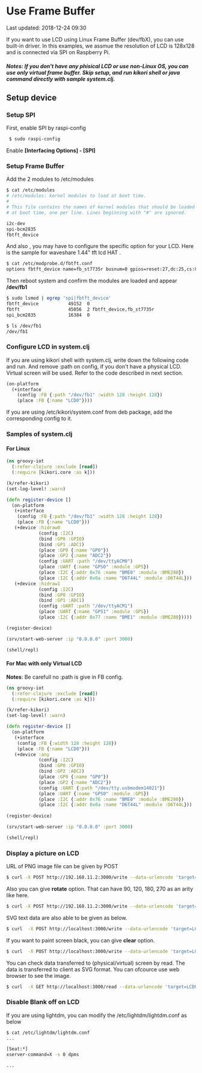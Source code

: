 # Use Frame Buffer

Last updated: 2018-12-24 09:30

If you want to use LCD using Linux Frame Buffer (dev/fbX), you can use built-in driver.
In this examples, we assmue the resolution of LCD is 128x128 and is connected via SPI on Raspberry Pi.

##### Notes: If you don't have any phisical LCD or use non-Linux OS, you can use only virtual frame buffer. Skip setup,  and run kikori shell or java command directly  with  sample system.clj.

## Setup device

### Setup SPI

First, enable SPI by raspi-config

```sh
 $ sudo raspi-config
```
Enable __[Interfacing Options] - [SPI]__

### Setup Frame Buffer

Add the 2 modules to /etc/modules
```sh
$ cat /etc/modules
# /etc/modules: kernel modules to load at boot time.
#
# This file contains the names of kernel modules that should be loaded
# at boot time, one per line. Lines beginning with "#" are ignored.

i2c-dev
spi-bcm2835
fbtft_device

```
And also , you may have to configure the specific option for your LCD. 
Here is the sample for waveshare 1.44" tft lcd HAT .

```sh
$ cat /etc/modprobe.d/fbtft.conf
options fbtft_device name=fb_st7735r busnum=0 gpios=reset:27,dc:25,cs:8,led:24 speed=40000000 bgr=1 fps=60 custom=1 height=128 width=128 rotate=180
```

Then reboot system and confirm the modules are loaded and appear __/dev/fb1__

```sh
$ sudo lsmod | egrep 'spi|fbtft_device'
fbtft_device           49152  0
fbtft                  45056  2 fbtft_device,fb_st7735r
spi_bcm2835            16384  0

$ ls /dev/fb1
/dev/fb1
```


###  Configure LCD in system.clj
If you are using kikori shell with system.clj, write down the following code and run.
And remove :path on config, if you don't have a physical LCD. Virtual screen will be used.
Refer to the code described in next section.

```clojure
(on-platform
  (+interface
    (config :FB {:path "/dev/fb1" :width 128 :height 128})
    (place :FB {:name "LCD0"})))

```

If you are using /etc/kikori/system.conf from deb package, add the corresponding config to it.


### Samples of system.clj

#### For Linux

```clojure
(ns groovy-iot
  (:refer-clojure :exclude [read])
  (:require [kikori.core :as k]))

(k/refer-kikori)
(set-log-level! :warn)

(defn register-device []
  (on-platform
   (+interface
    (config :FB {:path "/dev/fb1" :width 128 :height 128})
    (place :FB {:name "LCD0"}))
   (+device :hidraw0
            (config :I2C)    
            (bind :GP0 :GPIO)
            (bind :GP1 :ADC1)
            (place :GP0 {:name "GP0"}) 
            (place :GP2 {:name "ADC2"})  
            (config :UART :path "/dev/ttyACM0")
            (place :UART {:name "GPS0" :module :GPS})
            (place :I2C {:addr 0x76 :name "BME0" :module :BME280})
            (place :I2C {:addr 0x0a :name "D6T44L" :module :D6T44L}))
   (+device :hidraw1
            (config :I2C)
            (bind :GP0 :GPIO)
            (bind :GP1 :ADC1)            
            (config :UART :path "/dev/ttyACM1")
            (place :UART {:name "GPS1" :module :GPS})
            (place :I2C {:addr 0x77 :name "BME1" :module :BME280}))))

(register-device)

(srv/start-web-server :ip "0.0.0.0" :port 3000)

(shell/repl)
```
#### For Mac with only Virtual LCD

__Notes__: Be carefull no :path is give in FB config.

```clojure
(ns groovy-iot
  (:refer-clojure :exclude [read])
  (:require [kikori.core :as k]))

(k/refer-kikori)
(set-log-level! :warn)

(defn register-device []
  (on-platform
   (+interface
    (config :FB {:width 128 :height 128})
    (place :FB {:name "LCD0"}))
   (+device :any
            (config :I2C)    
            (bind :GP0 :GPIO)
            (bind :GP2 :ADC2)
            (place :GP0 {:name "GP0"}) 
            (place :GP2 {:name "ADC2"})  
            (config :UART {:path "/dev/tty.usbmodem14021"})
            (place :UART {:name "GPS0" :module :GPS})
            (place :I2C {:addr 0x76 :name "BME0" :module :BME280})
            (place :I2C {:addr 0x0a :name "D6T44L" :module :D6T44L}))
  
(register-device)

(srv/start-web-server :ip "0.0.0.0" :port 3000)

(shell/repl)
```

### Display a picture on LCD

URL of PNG image file can be given by POST

```sh
$ curl -X POST http://192.168.11.2:3000/write --data-urlencode 'target=LCD0' --data-urlencode "url=https://1.bp.blogspot.com/-TJMjezZzMmo/XBRfBTQnZdI/AAAAAAABQ1w/pGtOUseQF78niug7oF2mPH6UH3aeNI8jQCLcBGAs/s800/gengou_happyou_blank.png"
```

Also you can give __rotate__ option. That can have 90, 120, 180, 270 as an arity like here.

```sh
$ curl -X POST http://192.168.11.2:3000/write --data-urlencode 'target=LCD0' --data-urlencode "url=https://1.bp.blogspot.com/-TJMjezZzMmo/XBRfBTQnZdI/AAAAAAABQ1w/pGtOUseQF78niug7oF2mPH6UH3aeNI8jQCLcBGAs/s800/gengou_happyou_blank.png" --data-urlencode 'rotate=90'
```


SVG text data are also able to be given as below.

```sh
$ curl  -X POST http://localhost:3000/write --data-urlencode 'target=LCD0' --data-urlencode "data=$(cat test.svg)"
```

If you want to paint screen black, you can give __clear__ option.

```sh
$ curl  -X POST http://localhost:3000/write --data-urlencode 'target=LCD0' --data-urlencode "clear=true"
```

You can check data transferred to (physical/virtual) screen by read.
The data is transferred to client as SVG format. You can ofcource use web browser to see the image.


```sh
$ curl  -X GET http://localhost:3000/read --data-urlencode 'target=LCD0'
```

### Disable Blank off on LCD

If you are using lightdm, you can modify the /etc/lightdm/lightdm.conf as below

```sh
$ cat /etc/lightdm/lightdm.conf
...

[Seat:*]
xserver-command=X -s 0 dpms

...

```